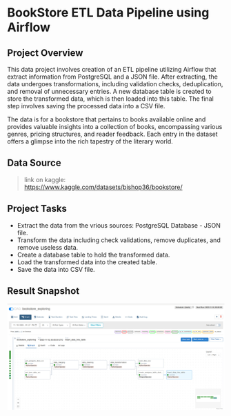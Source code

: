 # BookStore ETL Data Pipeline using Airflow

## Project Overview
This data project involves creation of an ETL pipeline utilizing Airflow that extract information from PostgreSQL and a JSON file. After extracting, the data undergoes transformations, including validation checks, deduplication, and removal of unnecessary entries. A new database table is created to store the transformed data, which is then loaded into this table. The final step involves saving the processed data into a CSV file.

The data is for a bookstore that pertains to books available online and provides valuable insights into a collection of books, encompassing various genres, pricing structures, and reader feedback. Each entry in the dataset offers a glimpse into the rich tapestry of the literary world.


## Data Source
> link on kaggle: https://www.kaggle.com/datasets/bishop36/bookstore/

## Project Tasks
* Extract the data from the vrious sources: PostgreSQL Database - JSON file.
* Transform the data including check validations, remove duplicates, and remove useless data.
* Create a database table to hold the transformed data.
* Load the transformed data into the created table.
* Save the data into CSV file.

## Result Snapshot 
![dag](dag_snapshot.jpg)

